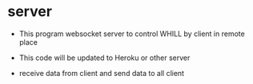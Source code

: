 # server

* This program websocket server to control WHILL by client in remote place

* This code will be updated to Heroku or other server
* receive data from client and send data to all client
